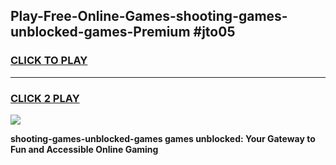 
## Play-Free-Online-Games-shooting-games-unblocked-games-Premium #jto05
<h3>
<a href="https://premium.freeplayer.one?title=shooting-games-unblocked-games&ref=8M">CLICK TO PLAY</a></h3>
<hr>

<h3>
<a href="https://premium.freeplayer.one?title=shooting-games-unblocked-games&ref=8M">CLICK 2 PLAY</a>
  
</h3>

<a href="https://premium.freeplayer.one?title=shooting-games-unblocked-games&ref=8M"><img src="https://clearcache.store/games.png"></a>


**shooting-games-unblocked-games games unblocked: Your Gateway to Fun and Accessible Online Gaming**
